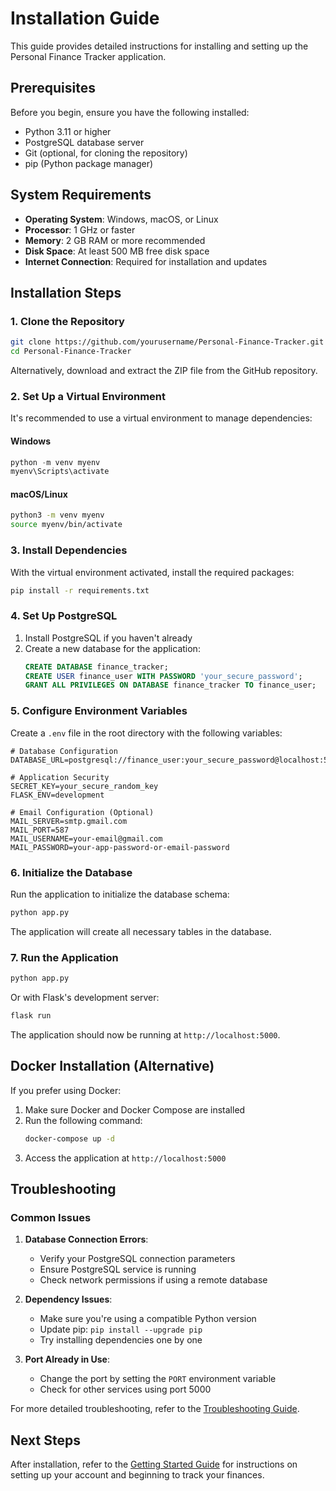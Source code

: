 # Installation Guide

This guide provides detailed instructions for installing and setting up the Personal Finance Tracker application.

## Prerequisites

Before you begin, ensure you have the following installed:

- Python 3.11 or higher
- PostgreSQL database server
- Git (optional, for cloning the repository)
- pip (Python package manager)

## System Requirements

- **Operating System**: Windows, macOS, or Linux
- **Processor**: 1 GHz or faster
- **Memory**: 2 GB RAM or more recommended
- **Disk Space**: At least 500 MB free disk space
- **Internet Connection**: Required for installation and updates

## Installation Steps

### 1. Clone the Repository

```bash
git clone https://github.com/yourusername/Personal-Finance-Tracker.git
cd Personal-Finance-Tracker
```

Alternatively, download and extract the ZIP file from the GitHub repository.

### 2. Set Up a Virtual Environment

It's recommended to use a virtual environment to manage dependencies:

#### Windows
```powershell
python -m venv myenv
myenv\Scripts\activate
```

#### macOS/Linux
```bash
python3 -m venv myenv
source myenv/bin/activate
```

### 3. Install Dependencies

With the virtual environment activated, install the required packages:

```bash
pip install -r requirements.txt
```

### 4. Set Up PostgreSQL

1. Install PostgreSQL if you haven't already
2. Create a new database for the application:
   ```sql
   CREATE DATABASE finance_tracker;
   CREATE USER finance_user WITH PASSWORD 'your_secure_password';
   GRANT ALL PRIVILEGES ON DATABASE finance_tracker TO finance_user;
   ```

### 5. Configure Environment Variables

Create a `.env` file in the root directory with the following variables:

```
# Database Configuration
DATABASE_URL=postgresql://finance_user:your_secure_password@localhost:5432/finance_tracker

# Application Security
SECRET_KEY=your_secure_random_key
FLASK_ENV=development

# Email Configuration (Optional)
MAIL_SERVER=smtp.gmail.com
MAIL_PORT=587
MAIL_USERNAME=your-email@gmail.com
MAIL_PASSWORD=your-app-password-or-email-password
```

### 6. Initialize the Database

Run the application to initialize the database schema:

```bash
python app.py
```

The application will create all necessary tables in the database.

### 7. Run the Application

```bash
python app.py
```

Or with Flask's development server:

```bash
flask run
```

The application should now be running at `http://localhost:5000`.

## Docker Installation (Alternative)

If you prefer using Docker:

1. Make sure Docker and Docker Compose are installed
2. Run the following command:
   ```bash
   docker-compose up -d
   ```
3. Access the application at `http://localhost:5000`

## Troubleshooting

### Common Issues

1. **Database Connection Errors**:
   - Verify your PostgreSQL connection parameters
   - Ensure PostgreSQL service is running
   - Check network permissions if using a remote database

2. **Dependency Issues**:
   - Make sure you're using a compatible Python version
   - Update pip: `pip install --upgrade pip`
   - Try installing dependencies one by one

3. **Port Already in Use**:
   - Change the port by setting the `PORT` environment variable
   - Check for other services using port 5000

For more detailed troubleshooting, refer to the [Troubleshooting Guide](troubleshooting.md).

## Next Steps

After installation, refer to the [Getting Started Guide](getting-started.md) for instructions on setting up your account and beginning to track your finances.